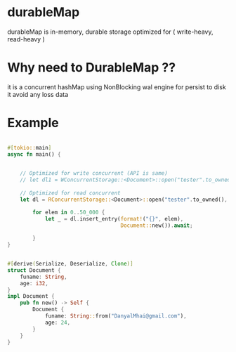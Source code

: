 # durableMap

durableMap is in-memory, durable storage
optimized for ( write-heavy, read-heavy )


# Why need to DurableMap ??

it is a concurrent hashMap using NonBlocking wal engine for persist to disk 
it avoid any loss data



# Example

 ```rust
 
 #[tokio::main]
 async fn main() {
 
     
     // Optimized for write concurrent (API is same) 
     // let dl1 = WConcurrentStorage::<Document>::open("tester".to_owned(), 1000).await;
     
     // Optimized for read concurrent
     let dl = RConcurrentStorage::<Document>::open("tester".to_owned(), 1000).await;
 
         for elem in 0..50_000 {
             let _ = dl.insert_entry(format!("{}", elem), 
                                     Document::new()).await;
                            
         }
 }
 
 
 #[derive(Serialize, Deserialize, Clone)]
 struct Document {
     funame: String,
     age: i32,
 }
 impl Document {
     pub fn new() -> Self {
         Document { 
             funame: String::from("DanyalMhai@gmail.com"), 
             age: 24, 
         }
     }
 }
 
 
 
``` 
 
